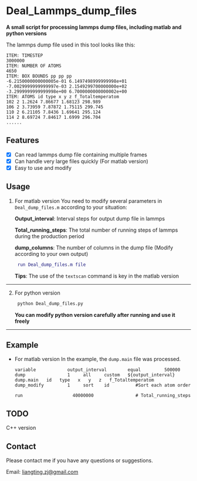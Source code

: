 # Deal_Lammps_dump_files

**A small script for processing lammps dump files, including matlab and python versions**

The lammps dump file used in this tool looks like this:
```
ITEM: TIMESTEP
3000000
ITEM: NUMBER OF ATOMS
4650
ITEM: BOX BOUNDS pp pp pp
-6.2150000000000005e-01 6.1497498999999998e+01
-7.0029999999999997e-03 2.1549299700000000e+02
-3.2999999999999998e+00 6.7000000000000002e+00
ITEM: ATOMS id type x y z f_Totaltemperatom 
102 2 1.2624 7.86677 1.68123 298.989 
106 2 3.73959 7.87872 1.75115 299.745 
110 2 6.21105 7.8436 1.69641 295.124 
114 2 8.69724 7.84617 1.6999 296.704 
......
```
## Features
- [x] Can read lammps dump file containing multiple frames
- [x] Can handle very large files quickly (For matlab version)
- [x] Easy to use and modify

## Usage
1. For matlab version
   You need to modify several parameters in `Deal_dump_files.m` according to your situation:
   
   **Output_interval**: Interval steps for output dump file in lammps
   
   **Total_running_steps**: The total number of running steps of lammps during the production period
   
   **dump_columns**: The number of columns in the dump file (Modify according to your own output)
   ``` matlab
    run Deal_dump_files.m file
   ```
   **Tips**: The use of the `textscan` command is key in the matlab version
  ----
2. For python version 
   ``` python 
    python Deal_dump_files.py
   ```
   **You can modify python version carefully after running and use it freely**
  ----
## Example
* For matlab version
In the example, the `dump.main` file was processed. 

  ```
  variable            output_interval        equal         500000
  dump                1     all     custom   ${output_interval}    dump.main   id   type   x   y   z   f_Totaltemperatom 
  dump_modify         1     sort    id          #Sort each atom order
  
  run                   40000000                # Total_running_steps
  ```

## TODO

C++ version 

## Contact

Please contact me if you have any questions or suggestions.

Email: liangting.zj@gmail.com
